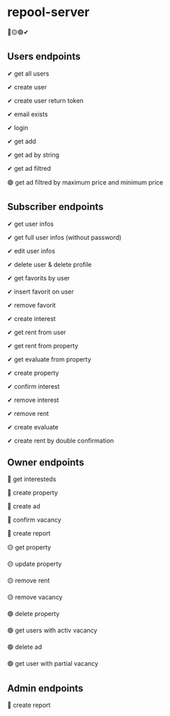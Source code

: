 # repool-server

 🔴🟡🟢✔
## Users endpoints
✔ get all users

✔ create user

✔ create user return token

✔ email exists

✔ login

✔ get add

✔ get ad by string

✔ get ad filtred

🟢 get ad filtred by maximum price and minimum price

## Subscriber endpoints
✔ get user infos

✔ get full user infos (without password)

✔ edit user infos

✔ delete user & delete profile

✔ get favorits by user

✔ insert favorit on user

✔ remove favorit

✔ create interest

✔ get rent from user

✔ get rent from property

✔ get evaluate from property

✔ create property

✔ confirm interest

✔ remove interest

✔ remove rent

✔ create evaluate

✔ create rent by double confirmation

## Owner endpoints
🔴 get interesteds

🔴 create property

🔴 create ad

🔴 confirm vacancy

🔴 create report

🟡 get property

🟡 update property

🟡 remove rent

🟡 remove vacancy

🟢 delete property

🟢 get users with activ vacancy

🟢 delete ad

🟢 get user with partial vacancy

## Admin endpoints
🔴 create report